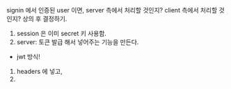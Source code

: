 signin 에서 인증된 user 이면,
server 측에서 처리할 것인지?
client 측에서 처리할 것인지?
상의 후 결정하기.


1. session 은 이미 secret 키 사용함.
2. server: 토큰 발급 해서 넣어주는 기능을 만든다.


* jwt 방식!
1. headers 에 넣고,
2. 